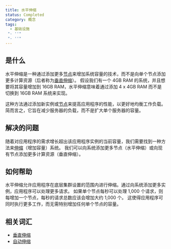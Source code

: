 ```yaml
---
title: 水平伸缩
status: Completed
category: 概念
tags:
  - 基础设施
 "- ''"
 "- ''"
---
```


## 是什么

水平伸缩是一种通过添加更多[节点](/nodes/)来增加系统容量的技术，而不是向单个节点添加更多计算资源（后者称为[垂直伸缩](/zh-cn/vertical-scaling/)）。 假设我们有一个 4GB RAM 的系统，并且想要将其容量增加到 16GB RAM，水平伸缩意味着通过添加 4 x 4GB RAM 而不是切换到 16GB RAM 系统来实现。

这种方法通过添加新实例或[节点](/nodes/)来提高应用程序的性能，以更好地均衡工作负载。 简而言之，它旨在减少服务器的负载，而不是扩大单个服务器的容量。

## 解决的问题

随着对应用程序的需求增长超出该应用程序实例的当前容量，我们需要找到一种方法来[伸缩](/zh-cn/scalability/)（增加容量）系统。 我们可以向系统添加更多节点（水平伸缩）或向现有节点添加更多计算资源（垂直伸缩）。

## 如何帮助

水平伸缩允许应用程序在底层集群设置的范围内进行伸缩。通过向系统添加更多实例，应用程序可以处理更多请求。 如果单个节点每秒可以处理 1,000 个请求，则每增加一个节点，每秒的请求总数应该会增加大约 1,000 个。 这使得应用程序可同时执行更多工作，而无需特别增加任何单个节点的容量。

## 相关词汇

- [垂直伸缩](/zh-cn/vertical-scaling/)
- [自动伸缩](/zh-cn/auto-scaling/)
